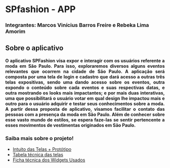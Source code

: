 # SPfashion - APP
### Integrantes: Marcos Vinícius Barros Freire e Rebeka Lima Amorim

## Sobre o aplicativo

#### <p align="justify"> O aplicativo SPFashion visa expor e interagir com os usuários referente a moda em São Paulo. Para isso, exploraremos diversos alguns eventos relevantes que ocorrem na cidade de São Paulo. A aplicação será composta por uma tela de login e cadastro que dará acesso a outras três telas expositivas, sendo uma dando acesso sobre os eventos, outra expondo o conteúdo sobre cada eventos e suas respectivas datas, e outra mostrando os looks mais impactantes; e por mais duas interativas, uma que possibilitará o usuário votar em qual design lhe impactou mais e outro para o usuário adquirir e testar seus conhecimentos sobre a moda. A partir dessa proposta de aplicativo, visamos facilitar o contato das pessoas com a presença da moda em São Paulo. Além de conhecer sobre esse vasto mundo de estilos, se espera faze-las se sentir pertencente a esses movimentos de vestimentas originados em São Paulo. </p>

### Saiba mais sobre o projeto!
- [Intuito das Telas + Protótipo](https://github.com/rebekaamorim/SPfashion/wiki/Aplicativo-SPFashion)
- [Tabela técnica das telas](https://github.com/rebekaamorim/SPfashion/wiki/Widgets-usados)
- [Ficha técnica dos Widgets Usados](https://github.com/rebekaamorim/SPfashion/wiki/Ficha-T%C3%A9cnica-Widgets)
